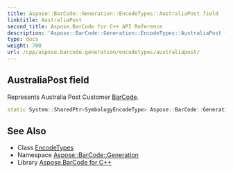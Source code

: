 ```yaml
---
title: Aspose::BarCode::Generation::EncodeTypes::AustraliaPost field
linktitle: AustraliaPost
second_title: Aspose.BarCode for C++ API Reference
description: 'Aspose::BarCode::Generation::EncodeTypes::AustraliaPost field. Represents Australia Post Customer BarCode in C++.'
type: docs
weight: 700
url: /cpp/aspose.barcode.generation/encodetypes/australiapost/
---
```

## AustraliaPost field


Represents Australia Post Customer [BarCode](../../../aspose.barcode/).

```cpp
static System::SharedPtr<SymbologyEncodeType> Aspose::BarCode::Generation::EncodeTypes::AustraliaPost
```

## See Also

* Class [EncodeTypes](../)
* Namespace [Aspose::BarCode::Generation](../../)
* Library [Aspose.BarCode for C++](../../../)
